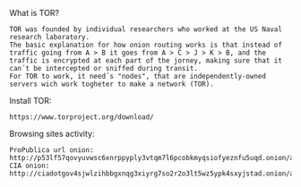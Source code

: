 
What is TOR?

	TOR was founded by individual researchers who worked at the US Naval research laboratory.
	The basic explanation for how onion routing works is that instead of traffic going from A > B it goes from A > C > J > K > B, and the traffic is encrypted at each part of the jorney, making sure that it can´t be intercepted or sniffed during transit.
	For TOR to work, it need´s "nodes", that are independently-owned servers wich work togheter to make a network (TOR).


Install TOR:

	https://www.torproject.org/download/

Browsing sites activity:

	ProPublica url onion: http://p53lf57qovyuvwsc6xnrppyply3vtqm7l6pcobkmyqsiofyeznfu5uqd.onion/about/
	CIA onion:
	http://ciadotgov4sjwlzihbbgxnqg3xiyrg7so2r2o3lt5wz5ypk4sxyjstad.onion/about/organization/
	